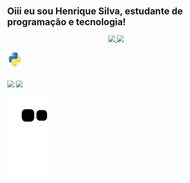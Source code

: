 ## Oiii eu sou Henrique Silva, estudante de programação e tecnologia!
<div align="Center">
  <a href="https://github.com/Henriqser">
  <img height="180em" src="https://github-readme-stats.vercel.app/api?username=Henriqser&show_icons=true&theme=dracula&include_all_commits=true&count_private=true"/>
  <img height="180em" src="https://github-readme-stats.vercel.app/api/top-langs/?username=Henriqser&layout=compact&langs_count=7&theme=dracula"/>
</div>

<div style="display: inline_block"><br>
  
  <img align="center" alt="Henri-Python" height="40" width="35" src="https://raw.githubusercontent.com/devicons/devicon/master/icons/python/python-original.svg">
  
</div>
  
  ##
 
<div> 

  <a href = "mailto:contato.henriquesouza06@gmail.com"><img src="https://img.shields.io/badge/-Gmail-%23333?style=for-the-badge&logo=gmail&logoColor=white" target="_blank"></a>
  <a href="https://www.linkedin.com/in/henrique-silva-de-souza/" target="_blank"><img src="https://img.shields.io/badge/-LinkedIn-%230077B5?style=for-the-badge&logo=linkedin&logoColor=white" target="_blank"></a> 
 
  ![Snake animation](https://github.com/Henriqser/Henriqser/blob/output/github-contribution-grid-snake.svg)
 
</div>
